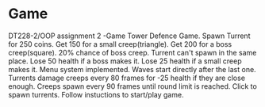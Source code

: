 # Game
DT228-2/OOP assignment 2 -Game
Tower Defence Game.
Spawn Turrent for 250 coins.
Get 150 for a small creep(triangle).
Get 200 for a boss creep(square).
20% chance of boss creep.
Turrent can't spawn in the same place.
Lose 50 health if a boss makes it.
Lose 25 health if a small creep makes it.
Menu system implemented.
Waves start directly after the last one.
Turrents damage creeps every 80 frames for -25 health if they are close enough.
Creeps spawn every 90 frames until round limit is reached.
Click to spawn turrents.
Follow instuctions to start/play game.


